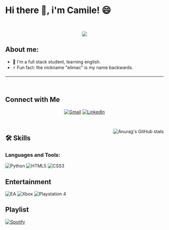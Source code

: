 # Hi there 👋, i'm Camile! 😄


<br/>
<p align="center">
	<a href="https://github.com/eliimac">
		<img src="https://readme-typing-svg.herokuapp.com?lines=Student+Full+Stack+Web+Developer;Always%20learning%20new%20things&center=true&width=380&height=45">
	</a>
</p>

## About me:

- 🌱 I'm a full stack student, learning english.
- ⚡ Fun fact: the nickname "elimac" is my name backwards.

<hr>


<br/>

## Connect with Me

<p align="center">
	<a href="mailto:kmiizzxx@gmail.com"><img img src="https://img.shields.io/badge/gmail-%23EA4335.svg?style=plastic&logo=gmail&logoColor=white" alt="Gmail"/></a>
	<a href="https://www.linkedin.com/in/kmiizzxx/"><img src="https://img.shields.io/badge/linkedin-%230A66C2.svg?style=plastic&logo=linkedin&logoColor=white" alt="LinkedIn"/></a>
</p>

<br/>

<a href="https://github.com/anuraghazra/github-readme-stats" target="_blank"><img src="https://github-readme-stats.vercel.app/api/top-langs/?username=eliimac&langs_count=8&theme=tokyonight" alt="Anurag's GitHub stats" align="right"></a>

## 🛠️ Skills

### <h3 align="left">Languages and Tools:</h3>

![Python](https://img.shields.io/badge/python-3670A0?style=for-the-badge&logo=python&logoColor=ffdd54)
![HTML5](https://img.shields.io/badge/html5-%23E34F26.svg?style=for-the-badge&logo=html5&logoColor=white)
![CSS3](https://img.shields.io/badge/css3-%231572B6.svg?style=for-the-badge&logo=css3&logoColor=white)


##  Entertainment
![EA](https://img.shields.io/badge/ea-%23000000.svg?style=for-the-badge&logo=ea&logoColor=white)
![Xbox](https://img.shields.io/badge/xbox-%23107C10.svg?style=for-the-badge&logo=xbox&logoColor=white)
![Playstation 4](https://img.shields.io/badge/Playstation%204-003791?style=for-the-badge&logo=playstation-4&logoColor=white)


##  Playlist

<p>
	<a href="https://open.spotify.com/playlist/3sxwbuzrhuuTm99Pandz72?si=dbce94864f984064"><img img src="https://img.shields.io/badge/Spotify-1ED760?style=for-the-badge&logo=spotify&logoColor=white" alt="Spotify"/></a>
</p>
